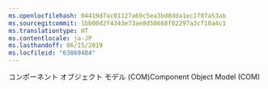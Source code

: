 ```yaml
---
ms.openlocfilehash: 04419d7ac01127a69c5ea3bd8dda1ec1f07a53ab
ms.sourcegitcommit: 1bb00d2f4343e73ae8d58668f02297a3cf10a4c1
ms.translationtype: HT
ms.contentlocale: ja-JP
ms.lasthandoff: 06/15/2019
ms.locfileid: "63869484"
---
```

<span data-ttu-id="40ee4-101">コンポーネント オブジェクト モデル (COM)</span><span class="sxs-lookup"><span data-stu-id="40ee4-101">Component Object Model (COM)</span></span>